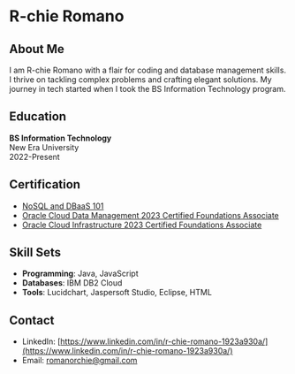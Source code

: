 # R-chie Romano

## About Me
I am R-chie Romano with a flair for coding and database management skills. I thrive on tackling complex problems and crafting elegant solutions. My journey in tech started when I took the BS Information Technology program.

## Education
**BS Information Technology**  
New Era University  
2022-Present

## Certification
- [NoSQL and DBaaS 101](https://courses.cognitiveclass.ai/certificates/092a7318a79a474c92d12ec388fc975f)
- [Oracle Cloud Data Management 2023 Certified Foundations Associate](https://catalog-education.oracle.com/pls/certview/sharebadge?id=15351C6B08FA8B8F81C222B4FF355BC2E671A43D8B0D1E12972C4FCF9C7F1A17)
- [Oracle Cloud Infrastructure 2023 Certified Foundations Associate](https://catalog-education.oracle.com/pls/certview/sharebadge?id=50B47628021D89406C74863A0846000887A6E00DB0C2112D010D32FE6C25521E)

## Skill Sets
- **Programming**: Java, JavaScript
- **Databases**: IBM DB2 Cloud
- **Tools**: Lucidchart, Jaspersoft Studio, Eclipse, HTML

## Contact
- LinkedIn: [https://www.linkedin.com/in/r-chie-romano-1923a930a/](https://www.linkedin.com/in/r-chie-romano-1923a930a/)
- Email: [romanorchie@gmail.com](mailto:romanorchie@gmail.com)
